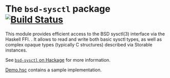 The `bsd-sysctl` package [![Build Status](https://travis-ci.org/p-alik/bsd-sysctl.png?branch=master)](https://travis-ci.org/p-alik/bsd-sysctl)
===========

This module provides efficient access to the BSD sysctl(3) interface via the
Haskell FFI.
.
It allows to read and write both basic sysctl types, as well as complex opaque
types (typically C structures) described via Storable instances.

See [`bsd-sysctl` on Hackage](https://hackage.haskell.org/package/bsd-sysctl) for more information.

[Demo.hsc](demo/Demo.hsc) contains a sample implementation.
